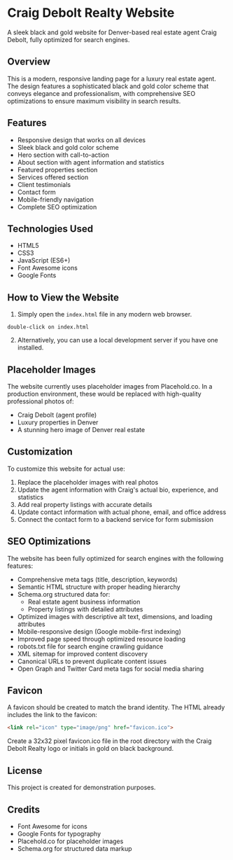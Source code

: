 # Craig Debolt Realty Website

A sleek black and gold website for Denver-based real estate agent Craig Debolt, fully optimized for search engines.

## Overview

This is a modern, responsive landing page for a luxury real estate agent. The design features a sophisticated black and gold color scheme that conveys elegance and professionalism, with comprehensive SEO optimizations to ensure maximum visibility in search results.

## Features

- Responsive design that works on all devices
- Sleek black and gold color scheme
- Hero section with call-to-action
- About section with agent information and statistics
- Featured properties section
- Services offered section
- Client testimonials
- Contact form
- Mobile-friendly navigation
- Complete SEO optimization

## Technologies Used

- HTML5
- CSS3
- JavaScript (ES6+)
- Font Awesome icons
- Google Fonts

## How to View the Website

1. Simply open the `index.html` file in any modern web browser.

```
double-click on index.html
```

2. Alternatively, you can use a local development server if you have one installed.

## Placeholder Images

The website currently uses placeholder images from Placehold.co. In a production environment, these would be replaced with high-quality professional photos of:

- Craig Debolt (agent profile)
- Luxury properties in Denver
- A stunning hero image of Denver real estate

## Customization

To customize this website for actual use:

1. Replace the placeholder images with real photos
2. Update the agent information with Craig's actual bio, experience, and statistics
3. Add real property listings with accurate details
4. Update contact information with actual phone, email, and office address
5. Connect the contact form to a backend service for form submission

## SEO Optimizations

The website has been fully optimized for search engines with the following features:

- Comprehensive meta tags (title, description, keywords)
- Semantic HTML structure with proper heading hierarchy
- Schema.org structured data for:
  - Real estate agent business information
  - Property listings with detailed attributes
- Optimized images with descriptive alt text, dimensions, and loading attributes
- Mobile-responsive design (Google mobile-first indexing)
- Improved page speed through optimized resource loading
- robots.txt file for search engine crawling guidance
- XML sitemap for improved content discovery
- Canonical URLs to prevent duplicate content issues
- Open Graph and Twitter Card meta tags for social media sharing

## Favicon

A favicon should be created to match the brand identity. The HTML already includes the link to the favicon:

```html
<link rel="icon" type="image/png" href="favicon.ico">
```

Create a 32x32 pixel favicon.ico file in the root directory with the Craig Debolt Realty logo or initials in gold on black background.

## License

This project is created for demonstration purposes.

## Credits

- Font Awesome for icons
- Google Fonts for typography
- Placehold.co for placeholder images
- Schema.org for structured data markup